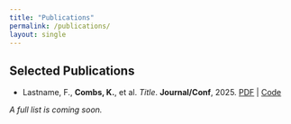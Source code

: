 ```yaml
---
title: "Publications"
permalink: /publications/
layout: single
---
```


## Selected Publications
- Lastname, F., **Combs, K.**, et al. *Title*. **Journal/Conf**, 2025. [PDF](#) | [Code](#)

_A full list is coming soon._
